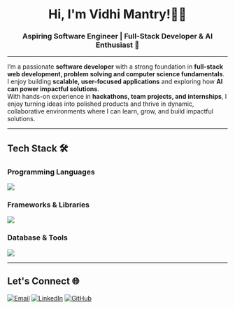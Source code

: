<!-- Banner -->
<h1 align="center">Hi, I'm Vidhi Mantry!👩‍💻 </h1>
<h3 align="center"> Aspiring Software Engineer | Full-Stack Developer & AI Enthusiast 🚀</h3>

---

I’m a passionate **software developer** with a strong foundation in **full-stack web development, problem solving and computer science fundamentals**. I enjoy building **scalable, user-focused applications** and exploring how **AI can power impactful solutions**.   
With hands-on experience in **hackathons, team projects, and internships**, I enjoy turning ideas into polished products and thrive in dynamic, collaborative environments where I can learn, grow, and build impactful solutions.

---

## Tech Stack 🛠️ 

### Programming Languages  
<p>
  <img src="https://skillicons.dev/icons?i=c,cpp,java,python,js,ts,html,css" />
</p>

### Frameworks & Libraries  
<p>
  <img src="https://skillicons.dev/icons?i=react,redux,tailwind,bootstrap,vite,nodejs,express" />
</p>

### Database & Tools  
<p>
  <img src="https://skillicons.dev/icons?i=firebase,mysql,git,github,vercel,netlify,npm" />
</p>

---

## Let's Connect 🌐

[![Email](https://img.shields.io/badge/Email-D14836?style=for-the-badge&logo=gmail&logoColor=white)](mailto:mantryvidhi@gmail.com)
[![LinkedIn](https://img.shields.io/badge/LinkedIn-0A66C2?style=for-the-badge&logo=linkedin&logoColor=white)](https://www.linkedin.com/in/vidhi-mantry-b390432a7/)
[![GitHub](https://img.shields.io/badge/GitHub-171515?style=for-the-badge&logo=github&logoColor=white)](https://github.com/vidhimantry)

